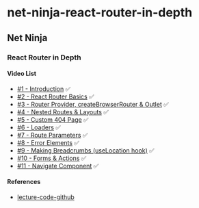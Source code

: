 # net-ninja-react-router-in-depth

## Net Ninja
### React Router in Depth
#### Video List
- [#1 - Introduction](https://www.youtube.com/watch?v=OMQ2QARHPo0&list=PL4cUxeGkcC9iVKmtNuCeIswnQ97in2GGf&index=1) ✅
- [#2 - React Router Basics](https://www.youtube.com/watch?v=XN7E5tKM-no&list=PL4cUxeGkcC9iVKmtNuCeIswnQ97in2GGf&index=2) ✅
- [#3 - Router Provider, createBrowserRouter & Outlet](https://www.youtube.com/watch?v=5s57C7leXc4&list=PL4cUxeGkcC9iVKmtNuCeIswnQ97in2GGf&index=3) ✅
- [#4 - Nested Routes & Layouts](https://www.youtube.com/watch?v=l8CS9AMBSIQ&list=PL4cUxeGkcC9iVKmtNuCeIswnQ97in2GGf&index=4) ✅
- [#5 - Custom 404 Page](https://www.youtube.com/watch?v=0sfBVj03sRY&list=PL4cUxeGkcC9iVKmtNuCeIswnQ97in2GGf&index=5) ✅
- [#6 - Loaders](https://www.youtube.com/watch?v=K-bxVELldCc&list=PL4cUxeGkcC9iVKmtNuCeIswnQ97in2GGf&index=6) ✅
- [#7 - Route Parameters](https://www.youtube.com/watch?v=T8ZhepmbP4s&list=PL4cUxeGkcC9iVKmtNuCeIswnQ97in2GGf&index=7) ✅
- [#8 - Error Elements](https://www.youtube.com/watch?v=n0Rvia8w7p0&list=PL4cUxeGkcC9iVKmtNuCeIswnQ97in2GGf&index=8) ✅
- [#9 - Making Breadcrumbs (useLocation hook)](https://www.youtube.com/watch?v=zy8rqihtvA8&list=PL4cUxeGkcC9iVKmtNuCeIswnQ97in2GGf&index=9) ✅
- [#10 - Forms & Actions](https://www.youtube.com/watch?v=tvE8B1HBoOQ&list=PL4cUxeGkcC9iVKmtNuCeIswnQ97in2GGf&index=10) ✅
- [#11 - Navigate Component](https://www.youtube.com/watch?v=JNWSMJshmOQ&list=PL4cUxeGkcC9iVKmtNuCeIswnQ97in2GGf&index=11) ✅

#### References
- [lecture-code-github](https://github.com/iamshaunjp/react-router-in-depth)